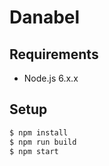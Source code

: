 # Danabel

## Requirements
* Node.js 6.x.x

## Setup

```bash
$ npm install
$ npm run build
$ npm start
```
